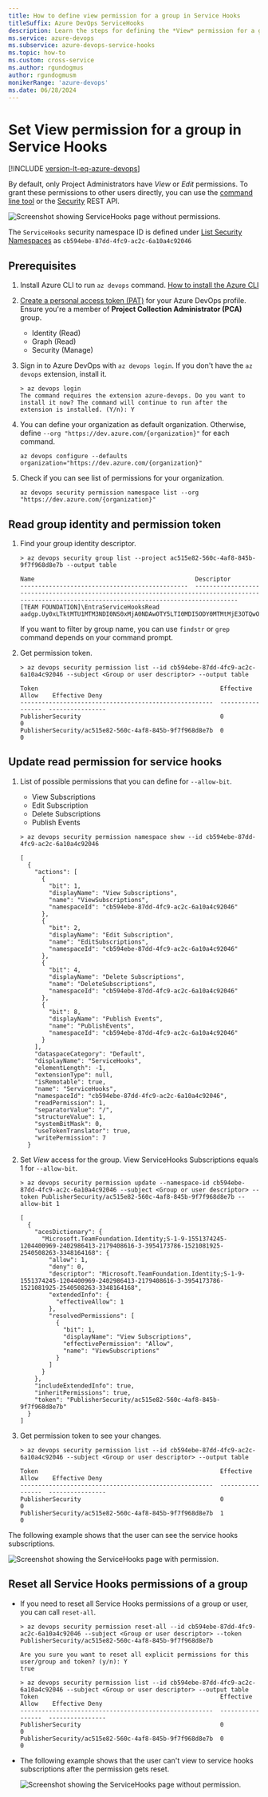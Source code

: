 ```yaml
---
title: How to define view permission for a group in Service Hooks
titleSuffix: Azure DevOps ServiceHooks
description: Learn the steps for defining the *View* permission for a group in Service Hooks.
ms.service: azure-devops
ms.subservice: azure-devops-service-hooks
ms.topic: how-to 
ms.custom: cross-service
ms.author: rgundogmus
author: rgundogmusm
monikerRange: 'azure-devops'
ms.date: 06/28/2024
---
```


# Set View permission for a group in Service Hooks
[!INCLUDE [version-lt-eq-azure-devops](../includes/version-lt-eq-azure-devops.md)]

By default, only Project Administrators have _View_ or _Edit_ permissions. To grant these permissions to other users directly, you can use the [command line tool](../organizations/security/manage-tokens-namespaces.md) or the [Security](/rest/api/azure/devops/security/) REST API. 

![Screenshot showing ServiceHooks page without permissions.](./media/permissions/no-permission-service-hooks.png)

The `ServiceHooks` security namespace ID is defined under [List Security Namespaces](../organizations/security/manage-tokens-namespaces.md#list-security-namespaces) as `cb594ebe-87dd-4fc9-ac2c-6a10a4c92046`

## Prerequisites
1. Install Azure CLI to run `az devops` command. [How to install the Azure CLI](/cli/azure/install-azure-cli)
2. [Create a personal access token (PAT)](../organizations/accounts/use-personal-access-tokens-to-authenticate.md) for your Azure DevOps profile. Ensure you're a member of **Project Collection Administrator (PCA)** group. 
    - Identity (Read)
    - Graph (Read)
    - Security (Manage) 
3. Sign in to Azure DevOps with `az devops login`. If you don't have the `az devops` extension, install it.
    ```
    > az devops login
    The command requires the extension azure-devops. Do you want to install it now? The command will continue to run after the extension is installed. (Y/n): Y
    ```

4. You can define your organization as default organization. Otherwise, define `--org "https://dev.azure.com/{organization}"` for each command.
    ```
    az devops configure --defaults organization="https://dev.azure.com/{organization}"
    ```

5. Check if you can see list of permissions for your organization.
    ```
    az devops security permission namespace list --org "https://dev.azure.com/{organization}"
    ```

## Read group identity and permission token

1. Find your group identity descriptor.
    ```
    > az devops security group list --project ac515e82-560c-4af8-845b-9f7f968d8e7b --output table

    Name                                             Descriptor
    -----------------------------------------------  --------------------------------------------------------------------------------------------------------------------------------------------------
    [TEAM FOUNDATION]\EntraServiceHooksRead          aadgp.Uy0xLTktMTU1MTM3NDI0NS0xMjA0NDAwOTY5LTI0MDI5ODY0MTMtMjE3OTQwODYxNi0zLTM5NTQxNzM3ODYtMTUyMTA4MTkyNS0yNTQwNTA4MjYzLTMzNDgxNjQxNjg
    ```
    If you want to filter by group name, you can use `findstr` or `grep` command depends on your command prompt.

2. Get permission token.
    ```
    > az devops security permission list --id cb594ebe-87dd-4fc9-ac2c-6a10a4c92046 --subject <Group or user descriptor> --output table

    Token                                                   Effective Allow    Effective Deny
    ------------------------------------------------------  -----------------  ----------------
    PublisherSecurity                                       0                  0
    PublisherSecurity/ac515e82-560c-4af8-845b-9f7f968d8e7b  0                  0
    ```

## Update read permission for service hooks

1. List of possible permissions that you can define for `--allow-bit`.
    - View Subscriptions
    - Edit Subscription
    - Delete Subscriptions
    - Publish Events

    ```
    > az devops security permission namespace show --id cb594ebe-87dd-4fc9-ac2c-6a10a4c92046

    [
      {
        "actions": [
          {
            "bit": 1,
            "displayName": "View Subscriptions",
            "name": "ViewSubscriptions",
            "namespaceId": "cb594ebe-87dd-4fc9-ac2c-6a10a4c92046"
          },
          {
            "bit": 2,
            "displayName": "Edit Subscription",
            "name": "EditSubscriptions",
            "namespaceId": "cb594ebe-87dd-4fc9-ac2c-6a10a4c92046"
          },
          {
            "bit": 4,
            "displayName": "Delete Subscriptions",
            "name": "DeleteSubscriptions",
            "namespaceId": "cb594ebe-87dd-4fc9-ac2c-6a10a4c92046"
          },
          {
            "bit": 8,
            "displayName": "Publish Events",
            "name": "PublishEvents",
            "namespaceId": "cb594ebe-87dd-4fc9-ac2c-6a10a4c92046"
          }
        ],
        "dataspaceCategory": "Default",
        "displayName": "ServiceHooks",
        "elementLength": -1,
        "extensionType": null,
        "isRemotable": true,
        "name": "ServiceHooks",
        "namespaceId": "cb594ebe-87dd-4fc9-ac2c-6a10a4c92046",
        "readPermission": 1,
        "separatorValue": "/",
        "structureValue": 1,
        "systemBitMask": 0,
        "useTokenTranslator": true,
        "writePermission": 7
      }
    ```

2. Set _View_ access for the group. View ServiceHooks Subscriptions equals 1 for `--allow-bit`.
    ```
    > az devops security permission update --namespace-id cb594ebe-87dd-4fc9-ac2c-6a10a4c92046 --subject <Group or user descriptor> --token PublisherSecurity/ac515e82-560c-4af8-845b-9f7f968d8e7b --allow-bit 1

    [
      {
        "acesDictionary": {
          "Microsoft.TeamFoundation.Identity;S-1-9-1551374245-1204400969-2402986413-2179408616-3-3954173786-1521081925-2540508263-3348164168": {
            "allow": 1,
            "deny": 0,
            "descriptor": "Microsoft.TeamFoundation.Identity;S-1-9-1551374245-1204400969-2402986413-2179408616-3-3954173786-1521081925-2540508263-3348164168",
            "extendedInfo": {
              "effectiveAllow": 1
            },
            "resolvedPermissions": [
              {
                "bit": 1,
                "displayName": "View Subscriptions",
                "effectivePermission": "Allow",
                "name": "ViewSubscriptions"
              }
            ]
          }
        },
        "includeExtendedInfo": true,
        "inheritPermissions": true,
        "token": "PublisherSecurity/ac515e82-560c-4af8-845b-9f7f968d8e7b"
      }
    ]
    ```

3. Get permission token to see your changes.
    ```
    > az devops security permission list --id cb594ebe-87dd-4fc9-ac2c-6a10a4c92046 --subject <Group or user descriptor> --output table

    Token                                                   Effective Allow    Effective Deny
    ------------------------------------------------------  -----------------  ----------------
    PublisherSecurity                                       0                  0
    PublisherSecurity/ac515e82-560c-4af8-845b-9f7f968d8e7b  1                  0
    ```

The following example shows that the user can see the service hooks subscriptions.

![Screenshot showing the ServiceHooks page with permission.](./media/permissions/service-hooks-subscriptions-with-permission.png)

## Reset all Service Hooks permissions of a group

- If you need to reset all Service Hooks permissions of a group or user, you can call `reset-all`.

    ```
    > az devops security permission reset-all --id cb594ebe-87dd-4fc9-ac2c-6a10a4c92046 --subject <Group or user descriptor> --token PublisherSecurity/ac515e82-560c-4af8-845b-9f7f968d8e7b

    Are you sure you want to reset all explicit permissions for this user/group and token? (y/n): Y
    true

    > az devops security permission list --id cb594ebe-87dd-4fc9-ac2c-6a10a4c92046 --subject <Group or user descriptor> --output table
    Token                                                   Effective Allow    Effective Deny
    ------------------------------------------------------  -----------------  ----------------
    PublisherSecurity                                       0                  0
    PublisherSecurity/ac515e82-560c-4af8-845b-9f7f968d8e7b  0                  0
    ```

- The following example shows that the user can't view to service hooks subscriptions after the permission gets reset.

    ![Screenshot showing the ServiceHooks page without permission.](./media/permissions/no-permission-service-hooks.png)


